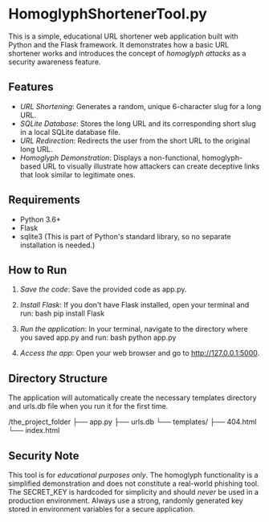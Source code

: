 # HomoglyphShortenerTool.py

This is a simple, educational URL shortener web application built with Python and the Flask framework. It demonstrates how a basic URL shortener works and introduces the concept of *homoglyph attacks* as a security awareness feature.

## Features

  - *URL Shortening*: Generates a random, unique 6-character slug for a long URL.
  - *SQLite Database*: Stores the long URL and its corresponding short slug in a local SQLite database file.
  - *URL Redirection*: Redirects the user from the short URL to the original long URL.
  - *Homoglyph Demonstration*: Displays a non-functional, homoglyph-based URL to visually illustrate how attackers can create deceptive links that look similar to legitimate ones.

## Requirements

  - Python 3.6+
  - Flask
  - sqlite3 (This is part of Python's standard library, so no separate installation is needed.)

## How to Run

1.  *Save the code*: Save the provided code as app.py.
2.  *Install Flask*: If you don't have Flask installed, open your terminal and run:
    bash
    pip install Flask
    
3.  *Run the application*: In your terminal, navigate to the directory where you saved app.py and run:
    bash
    python app.py
    
4.  *Access the app*: Open your web browser and go to http://127.0.0.1:5000.

## Directory Structure

The application will automatically create the necessary templates directory and urls.db file when you run it for the first time.


/the_project_folder
├── app.py
├── urls.db
└── templates/
    ├── 404.html
    └── index.html


## Security Note

This tool is for *educational purposes only*. The homoglyph functionality is a simplified demonstration and does not constitute a real-world phishing tool. The SECRET_KEY is hardcoded for simplicity and should *never* be used in a production environment. Always use a strong, randomly generated key stored in environment variables for a secure application.
